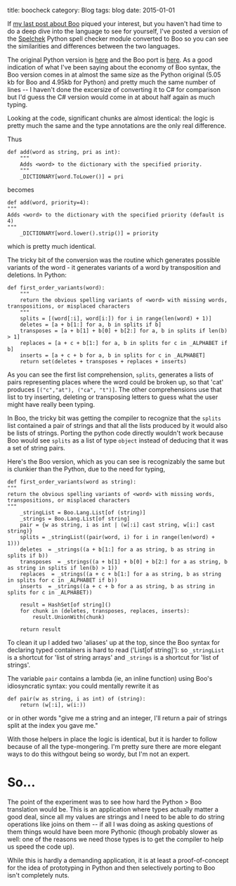title: boocheck
category: Blog
tags: blog
date: 2015-01-01

If [my last post about Boo](http://techartsurvival.blogspot.com/2015/05/boo-who.html) piqued your interest, but you haven't had time to do a deep dive into the language to see for yourself, I've posted a version of the [Spelchek](https://github.com/theodox/spelchek) Python spell checker module converted to Boo so you can see the similarities and differences between the two languages.  

The original Python version is [here](https://github.com/theodox/spelchek/issues) and the Boo port is [here](https://github.com/theodox/BooSpell).  As a good indication of what I've been saying about the economy of Boo syntax, the Boo version comes in at almost the same size as the Python original (5.05 kb for Boo and 4.95kb for Python) and pretty much the same number of lines -- I haven't done the excersize of converting it to C# for comparison but I'd guess the C# version would come in at about half again as much typing.

Looking at the code, significant chunks are almost identical: the logic is pretty much the same and the type annotations are the only real difference.  

Thus

```
def add(word as string, pri as int):
    """
    Adds <word> to the dictionary with the specified priority. 
    """
    _DICTIONARY[word.ToLower()] = pri
```

becomes 

```
def add(word, priority=4):
"""
Adds <word> to the dictionary with the specified priority (default is 4)
"""
    _DICTIONARY[word.lower().strip()] = priority
```

which is pretty much identical.

The tricky bit of the conversion was the routine which generates possible variants of the word - it generates variants of a word by transposition and deletions. In Python:

```
def first_order_variants(word):
    """
    return the obvious spelling variants of <word> with missing words, transpositions, or misplaced characters
    """
    splits = [(word[:i], word[i:]) for i in range(len(word) + 1)]
    deletes = [a + b[1:] for a, b in splits if b]
    transposes = [a + b[1] + b[0] + b[2:] for a, b in splits if len(b) > 1]
    replaces = [a + c + b[1:] for a, b in splits for c in _ALPHABET if b]
    inserts = [a + c + b for a, b in splits for c in _ALPHABET]
    return set(deletes + transposes + replaces + inserts)
```

As you can see the first list comprehension, `splits`, generates a lists of pairs representing places where the word could be broken up, so that 'cat' produces `[("c","at"), ("ca", "t")]`.  The other comprehensions use that list to try inserting, deleting or transposing letters to guess what the user might have really been typing.

In Boo, the tricky bit was getting the compiler to recognize that the `splits` list contained a pair of strings and that all the lists produced by it would also be lists of strings.  Porting the python code directly wouldn't work because Boo would see `splits` as a list of type `object` instead of deducing that it was a set of string pairs.  

Here's the Boo version, which as you can see is recognizably the same but is clunkier than the Python, due to the need for typing, 

```
def first_order_variants(word as string):
"""
return the obvious spelling variants of <word> with missing words, transpositions, or misplaced characters
"""
    _stringList = Boo.Lang.List[of (string)]
    _strings = Boo.Lang.List[of string]
    pair = {w as string, i as int | (w[:i] cast string, w[i:] cast string)}
    splits = _stringList((pair(word, i) for i in range(len(word) + 1)))
    deletes  = _strings((a + b[1:] for a as string, b as string in splits if b))
    transposes  = _strings((a + b[1] + b[0] + b[2:] for a as string, b as string in splits if len(b) > 1))
    replaces  = _strings((a + c + b[1:] for a as string, b as string in splits for c in _ALPHABET if b))
    inserts  = _strings((a + c + b for a as string, b as string in splits for c in _ALPHABET))  
    
    result = HashSet[of string]()
    for chunk in (deletes, transposes, replaces, inserts):
        result.UnionWith(chunk)
            
    return result
```

To clean it up I added two 'aliases' up at the top, since the Boo syntax for declaring typed containers is hard to read ('List[of string]'): so `_stringList` is a shortcut for 'list of string arrays'  and `_strings` is a shortcut for 'list of strings'.

The variable `pair` contains a lambda (ie, an inline function) using Boo's idiosyncratic syntax:  you could mentally rewrite it as

```
def pair(w as string, i as int) of (string):
    return (w[:i], w(i:))
```

or in other words "give me a string and an integer, I'll return a pair of strings split at the index you gave me."  

With those helpers in place the logic is identical, but it is harder to follow because of all the type-mongering. I'm pretty sure there are more elegant ways to do this withgout being so wordy, but I'm not an expert. 

So...
=====
The point of the experiment was to see how hard the Python > Boo translation would be.  This is an application where types actually matter a good deal, since all my values are strings and I need to be able to do string operations like joins on them -- if all I was doing as asking questions of them things would have been more Pythonic (though probably slower as well: one of the reasons we need those types is to get the compiler to help us speed the code up).  

While this is hardly a demanding application, it is at least a proof-of-concept for the idea of prototyping in Python and then selectively porting to Boo isn't completely nuts.


